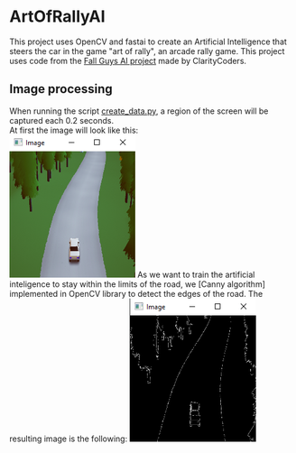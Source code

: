 # ArtOfRallyAI
This project uses OpenCV and fastai to create an Artificial Intelligence that steers the car in the game "art of rally", an arcade rally game. This project uses code from the [Fall Guys AI project](https://github.com/ClarityCoders/Fall-Guys-AI) made by ClarityCoders.

## Image processing

When running the script [create_data.py](https://github.com/Dacarpe03/ArtOfRallyAI/blob/main/create_data.py), a region of the screen will be captured each 0.2 seconds.  
At first the image will look like this:  
![Original screen region](/readme_images/original_image.PNG)
As we want to train the artificial inteligence to stay within the limits of the road, we [Canny algorithm] implemented in OpenCV library to detect the edges of the road. The resulting image is the following:
![Canny screen region](/readme_images/canny_image.PNG)
